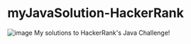 # myJavaSolution-HackerRank
![image](https://miro.medium.com/max/672/1*l2lakZUh9Tkp5yxwud-2tQ.png)
My solutions to HackerRank's Java Challenge!
